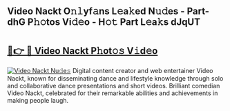 ## Video Nackt O𝚗𝚕yf𝚊ns L𝚎a𝚔ed N𝚞𝚍es - Part-dhG P𝚑𝚘tos Vi𝚍𝚎o - H𝚘𝚝 Part L𝚎a𝚔s dJqUT

# <h2><a href="http://kf9fcp.oniu.top/?m=Video+Nackt">🔗👉 🔴 Video Nackt P𝚑ot𝚘𝚜 V𝚒d𝚎o</a></h2>

[![Video Nackt Nu𝚍e𝚜](https://i.imgur.com/0qMVB7G.gif)](http://kf9fcp.oniu.top/?m=Video+Nackt)
Digital content creator and web entertainer Video Nackt, known for disseminating dance and lifestyle knowledge through solo and collaborative dance presentations and short videos. Brilliant comedian Video Nackt, celebrated for their remarkable abilities and achievements in making people laugh.  
